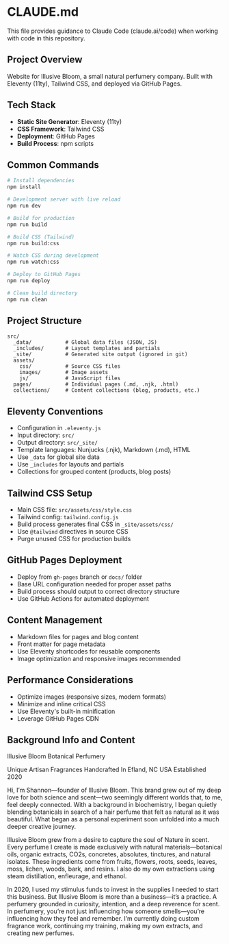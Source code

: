 # CLAUDE.md

This file provides guidance to Claude Code (claude.ai/code) when working with code in this repository.

## Project Overview

Website for Illusive Bloom, a small natural perfumery company. Built with Eleventy (11ty), Tailwind CSS, and deployed via GitHub Pages.

## Tech Stack

- **Static Site Generator**: Eleventy (11ty)
- **CSS Framework**: Tailwind CSS
- **Deployment**: GitHub Pages
- **Build Process**: npm scripts

## Common Commands

```bash
# Install dependencies
npm install

# Development server with live reload
npm run dev

# Build for production
npm run build

# Build CSS (Tailwind)
npm run build:css

# Watch CSS during development
npm run watch:css

# Deploy to GitHub Pages
npm run deploy

# Clean build directory
npm run clean
```

## Project Structure

```
src/
  _data/           # Global data files (JSON, JS)
  _includes/       # Layout templates and partials
  _site/           # Generated site output (ignored in git)
  assets/
    css/           # Source CSS files
    images/        # Image assets
    js/            # JavaScript files
  pages/           # Individual pages (.md, .njk, .html)
  collections/     # Content collections (blog, products, etc.)
```

## Eleventy Conventions

- Configuration in `.eleventy.js` 
- Input directory: `src/`
- Output directory: `src/_site/`
- Template languages: Nunjucks (.njk), Markdown (.md), HTML
- Use `_data` for global site data
- Use `_includes` for layouts and partials
- Collections for grouped content (products, blog posts)

## Tailwind CSS Setup

- Main CSS file: `src/assets/css/style.css`
- Tailwind config: `tailwind.config.js`
- Build process generates final CSS in `_site/assets/css/`
- Use `@tailwind` directives in source CSS
- Purge unused CSS for production builds

## GitHub Pages Deployment

- Deploy from `gh-pages` branch or `docs/` folder
- Base URL configuration needed for proper asset paths
- Build process should output to correct directory structure
- Use GitHub Actions for automated deployment

## Content Management

- Markdown files for pages and blog content
- Front matter for page metadata
- Use Eleventy shortcodes for reusable components
- Image optimization and responsive images recommended

## Performance Considerations

- Optimize images (responsive sizes, modern formats)
- Minimize and inline critical CSS
- Use Eleventy's built-in minification
- Leverage GitHub Pages CDN

## Background Info and Content

Illusive Bloom
Botanical Perfumery

Unique Artisan Fragrances Handcrafted In Efland, NC USA
Established 2020

Hi, I’m Shannon—founder of Illusive Bloom. This brand grew out of my deep love for both science and scent—two seemingly different worlds that, to me, feel deeply connected. With a background in biochemistry, I began quietly blending botanicals in search of a hair perfume that felt as natural as it was beautiful. What began as a personal experiment soon unfolded into a much deeper creative journey.

Illusive Bloom grew from a desire to capture the soul of Nature in scent. Every perfume I create is made exclusively with natural materials—botanical oils, organic extracts, CO2s, concretes, absolutes, tinctures, and natural isolates. These ingredients come from fruits, flowers, roots, seeds, leaves, moss, lichen, woods, bark, and resins. I also do my own extractions using steam distillation, enfleurage, and ethanol.

In 2020, I used my stimulus funds to invest in the supplies I needed to start this business. But Illusive Bloom is more than a business—it’s a practice. A perfumery grounded in curiosity, intention, and a deep reverence for scent. In perfumery, you’re not just influencing how someone smells—you’re influencing how they feel and remember. I’m currently doing custom fragrance work, continuing my training, making my own extracts, and creating new perfumes.

